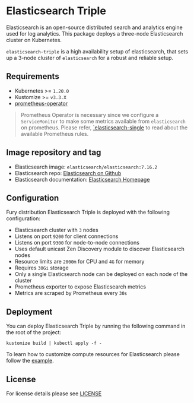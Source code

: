 # Elasticsearch Triple

<!-- <KFD-DOCS> -->

Elasticsearch is an open-source distributed search and analytics engine used for
log analytics. This package deploys a three-node Elasticsearch cluster on
Kubernetes.

`elasticsearch-triple` is a high availability setup of elasticsearch, that sets
up a 3-node cluster of `elasticsearch` for a robust and reliable setup.

## Requirements

- Kubernetes >= `1.20.0`
- Kustomize >= `v3.3.X`
- [prometheus-operator][prometheus-operator]

> Prometheus Operator is necessary since we configure a `ServiceMonitor` to make
> some metrics available from `elasticsearch` on prometheus. Please refer,
> [`elasticsearch-single](../elasticsearch-single/README.md#alerts) to read
> about the available Prometheus rules.

## Image repository and tag

* Elasticsearch image: `elasticsearch/elasticsearch:7.16.2`
* Elasticsearch repo: [Elasticsearch on Github][es-gh]
* Elasticsearch documentation: [Elasticsearch Homepage][es-doc]

## Configuration

Fury distribution Elasticsearch Triple is deployed with the following configuration:

- Elasticsearch cluster with `3` nodes
- Listens on port `9200` for client connections
- Listens on port `9300` for node-to-node connections
- Uses default unicast Zen Discovery module to discover Elasticsearch nodes
- Resource limits are `2000m` for CPU and `4G` for memory
- Requires `30Gi` storage
- Only a single Elasticsearch node can be deployed on each node of the cluster
- Prometheus exporter to expose Elasticsearch metrics
- Metrics are scraped by Prometheus every `30s`

## Deployment

You can deploy Elasticsearch Triple by running the following command in the root of the project:

```shell
kustomize build | kubectl apply -f -
```

To learn how to customize compute resources for Elasticsearch please follow the
[example](../../examples/elasticsearch-resources).

<!-- Links -->

[es-rules]: https://prometheus.io/docs/prometheus/latest/configuration/alerting_rules/
[es-gh]: https://github.com/elastic/elasticsearch
[es-doc]: https://www.elastic.co/guide/en/elasticsearch/reference/7.16/index.html
[prometheus-operator]: https://github.com/sighup-io/fury-kubernetes-monitoring/blob/master/prometheus-operator

<!-- </KFD-DOCS> -->

## License

For license details please see [LICENSE](../../LICENSE)
